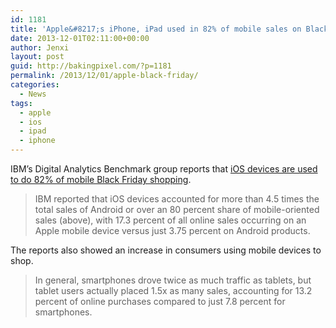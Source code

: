 ```yaml
---
id: 1181
title: 'Apple&#8217;s iPhone, iPad used in 82% of mobile sales on Black Friday'
date: 2013-12-01T02:11:00+00:00
author: Jenxi
layout: post
guid: http://bakingpixel.com/?p=1181
permalink: /2013/12/01/apple-black-friday/
categories:
  - News
tags:
  - apple
  - ios
  - ipad
  - iphone
---
```

IBM’s Digital Analytics Benchmark group reports that [iOS devices are used to do 82% of mobile Black Friday shopping](http://appleinsider.com/articles/13/11/29/apples-iphone-ipad-account-for-over-80-percent-of-online-black-friday-shopping).

> IBM reported that iOS devices accounted for more than 4.5 times the total sales of Android or over an 80 percent share of mobile-oriented sales (above), with 17.3 percent of all online sales occurring on an Apple mobile device versus just 3.75 percent on Android products. 

The reports also showed an increase in consumers using mobile devices to shop.

> In general, smartphones drove twice as much traffic as tablets, but tablet users actually placed 1.5x as many sales, accounting for 13.2 percent of online purchases compared to just 7.8 percent for smartphones.